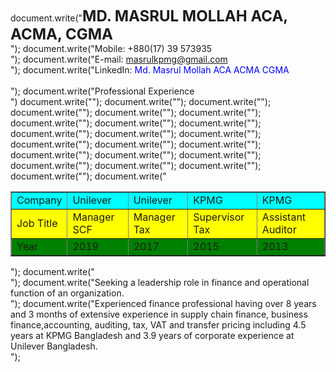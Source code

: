 document.write("<font size='5'><b>MD. MASRUL MOLLAH ACA, ACMA, CGMA</font></b><br/>");
document.write("Mobile: +880(17) 39 573935 <br/> ");
document.write("E-mail: <font color='blue'>masrulkpmg@gmail.com</font> <br/>");
document.write("LinkedIn: <font color='blue'>Md. Masrul Mollah ACA ACMA CGMA</font><br/><br/>");
document.write("Professional Experience<br/>")
document.write("<table border='1' width='700'>");
  document.write("<tr bgcolor='cyan'>");
  document.write("<td>Company</td>");
  document.write("<td>Unilever</td>");
  document.write("<td>Unilever</td>");
  document.write("<td>KPMG</td>");
  document.write("<td>KPMG</td>");
  document.write("</tr>");
  document.write("<tr bgcolor='yellow'>");
  document.write("<td>Job Title</td>");
  document.write("<td>Manager SCF</td>");
  document.write("<td>Manager Tax</td>");
  document.write("<td>Supervisor Tax</td>");
  document.write("<td>Assistant Auditor</td>");
  document.write("</tr>");
  document.write("<tr bgcolor='Green'>");
  document.write("<td>Year</td>");
  document.write("<td>2019</td>");
  document.write("<td>2017</td>");
  document.write("<td>2015</td>");
  document.write("<td>2013</td>");
  document.write("</tr>");
document.write("</table>");
document.write("<br/>");
document.write("Seeking a leadership role in finance and operational function of an organization.<br/>");
document.write("Experienced finance professional having over 8 years and 3 months of extensive experience in supply chain finance, business finance,accounting, auditing, tax, VAT and transfer pricing including 4.5 years at KPMG Bangladesh and 3.9 years of corporate experience at Unilever Bangladesh.<br/>");
